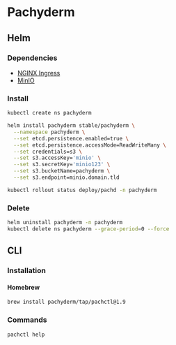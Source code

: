 # Pachyderm

## Helm

### Dependencies

- [NGINX Ingress](/nginx-ingress.md)
- [MinIO](/minio.md)

### Install

```sh
kubectl create ns pachyderm
```

```sh
helm install pachyderm stable/pachyderm \
  --namespace pachyderm \
  --set etcd.persistence.enabled=true \
  --set etcd.persistence.accessMode=ReadWriteMany \
  --set credentials=s3 \
  --set s3.accessKey='minio' \
  --set s3.secretKey='minio123' \
  --set s3.bucketName=pachyderm \
  --set s3.endpoint=minio.domain.tld
```

```sh
kubectl rollout status deploy/pachd -n pachyderm
```

### Delete

```sh
helm uninstall pachyderm -n pachyderm
kubectl delete ns pachyderm --grace-period=0 --force
```

## CLI

### Installation

#### Homebrew

```sh
brew install pachyderm/tap/pachctl@1.9
```

### Commands

```sh
pachctl help
```
